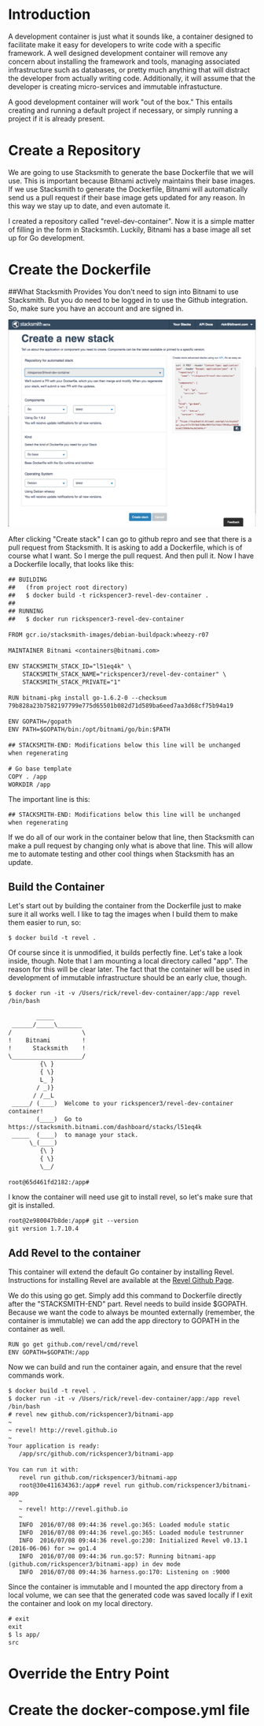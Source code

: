 # Introduction
A development container is just what it sounds like, a container designed to facilitate make it easy for developers to write code with a specific framework. A well designed development container will remove any concern about installing the framework and tools, managing associated infrastructure such as databases, or pretty much anything that will distract the developer from actually writing code. Additionally, it will assume that the developer is creating micro-services and immutable infrastucture.

A good development container will work "out of the box." This entails creating and running a default project if necessary, or simply running a project if it is already present.

# Create a Repository
We are going to use Stacksmith to generate the base Dockerfile that we will use. This is important because Bitnami actively maintains their base images. If we use Stacksmith to generate the Dockerfile, Bitnami will automatically send us a pull request if their base image gets updated for any reason. In this way we stay up to date, and even automate it.

I created a repository called "revel-dev-container". Now it is a simple matter of filling in the form in Stacksmtih. Luckily, Bitnami has a base image all set up for Go development.

# Create the Dockerfile
##What Stacksmith Provides
You don't need to sign into Bitnami to use Stacksmith. But you do need to be logged in to use the Github integration. So, make sure you have an account and are signed in.

![The Stacksmith form is completed and using the repository and the Go base image](./sm1.png)

After clicking "Create stack" I can go to github repro and see that there is a pull request from Stacksmith. It is asking to add a Dockerfile, which is of course what I want. So I merge the pull request. And then pull it. Now I have a Dockerfile locally, that looks like this:

```
## BUILDING
##   (from project root directory)
##   $ docker build -t rickspencer3-revel-dev-container .
##
## RUNNING
##   $ docker run rickspencer3-revel-dev-container

FROM gcr.io/stacksmith-images/debian-buildpack:wheezy-r07

MAINTAINER Bitnami <containers@bitnami.com>

ENV STACKSMITH_STACK_ID="l51eq4k" \
    STACKSMITH_STACK_NAME="rickspencer3/revel-dev-container" \
    STACKSMITH_STACK_PRIVATE="1"

RUN bitnami-pkg install go-1.6.2-0 --checksum 79b828a23b7582197799e775d65501b082d71d589ba6eed7aa3d68cf75b94a19

ENV GOPATH=/gopath
ENV PATH=$GOPATH/bin:/opt/bitnami/go/bin:$PATH

## STACKSMITH-END: Modifications below this line will be unchanged when regenerating

# Go base template
COPY . /app
WORKDIR /app

```

The important line is this:

```
## STACKSMITH-END: Modifications below this line will be unchanged when regenerating
```

If we do all of our work in the container below that line, then Stacksmith can make a pull request by changing only what is above that line. This will allow me to automate testing and other cool things when Stacksmith has an update.

## Build the Container
Let's start out by building the container from the Dockerfile just to make sure it all works well. I like to tag the images when I build them to make them easier to run, so:

```
$ docker build -t revel .
```
Of course since it is unmodified, it builds perfectly fine. Let's take a look inside, though. Note that I am mounting a local directory called "app". The reason for this will be clear later. The fact that the container will be used in development of immutable infrastructure should be an early clue, though.

```
$ docker run -it -v /Users/rick/revel-dev-container/app:/app revel /bin/bash

        _____
 ______/_____\_______
/                    \
!    Bitnami         !
!      Stacksmith    !
\____________________/
         {\ }
         { \}
         L_ }
        / _)}
       / /__L
 _____/ (____)  Welcome to your rickspencer3/revel-dev-container container!
        (____)  Go to https://stacksmith.bitnami.com/dashboard/stacks/l51eq4k
 _____  (____)  to manage your stack.
      \_(____)  
         {\ }
         { \}
         \__/

root@65d461fd2182:/app#
```
I know the container will need use git to install revel, so let's make sure that git is installed.

```
root@2e980047b8de:/app# git --version
git version 1.7.10.4
```

## Add Revel to the container
This container will extend the default Go container by installing Revel. Instructions for installing Revel are available at the [Revel Github Page](https://revel.github.io/).

We do this using go get. Simply add this command to Dockerfile directly after the "STACKSMITH-END" part. Revel needs to build inside $GOPATH. Because we want the code to always be mounted externally (remember, the container is immutable) we can add the app directory to GOPATH in the container as well.

```
RUN go get github.com/revel/cmd/revel
ENV GOPATH=$GOPATH:/app
```

Now we can build and run the container again, and ensure that the revel commands work.

```
$ docker build -t revel .
$ docker run -it -v /Users/rick/revel-dev-container/app:/app revel /bin/bash
# revel new github.com/rickspencer3/bitnami-app
~
~ revel! http://revel.github.io
~
Your application is ready:
   /app/src/github.com/rickspencer3/bitnami-app

You can run it with:
   revel run github.com/rickspencer3/bitnami-app
   root@30e411634363:/app# revel run github.com/rickspencer3/bitnami-app
   ~
   ~ revel! http://revel.github.io
   ~
   INFO  2016/07/08 09:44:36 revel.go:365: Loaded module static
   INFO  2016/07/08 09:44:36 revel.go:365: Loaded module testrunner
   INFO  2016/07/08 09:44:36 revel.go:230: Initialized Revel v0.13.1 (2016-06-06) for >= go1.4
   INFO  2016/07/08 09:44:36 run.go:57: Running bitnami-app (github.com/rickspencer3/bitnami-app) in dev mode
   INFO  2016/07/08 09:44:36 harness.go:170: Listening on :9000

```
Since the container is immutable and I mounted the app directory from a local volume, we can see that the generated code was saved locally if I exit the container and look on my local directory.

```
# exit
exit
$ ls app/
src
```

# Override the Entry Point

# Create the docker-compose.yml file

#
